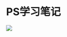 # PS学习笔记

![](https://gitee.com/zp80272/images/raw/master/f0bbe929bf82b93d941ecd0b4a1f22a9_quality,Q_70.png)
